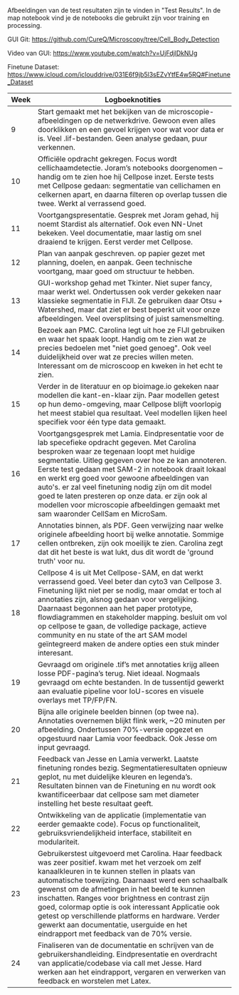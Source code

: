 Afbeeldingen van de test resultaten zijn te vinden in "Test Results".
In de map notebook vind je de notebooks die gebruikt zijn voor training en processing.

GUI Git: https://github.com/CureQ/Microscopy/tree/Cell_Body_Detection

Video van GUI: https://www.youtube.com/watch?v=UjFdjlDkNUg

Finetune Dataset: https://www.icloud.com/iclouddrive/031E6f9jb5l3sEZvYtfE4w5RQ#Finetune_Dataset

| Week | Logboeknotities |
|------|-----------------|
| 9 | Start gemaakt met het bekijken van de microscopie-afbeeldingen op de netwerkdrive. Gewoon even alles doorklikken en een gevoel krijgen voor wat voor data er is. Veel .lif-bestanden. Geen analyse gedaan, puur verkennen. |
| 10 | Officiële opdracht gekregen. Focus wordt cellichaamdetectie. Joram’s notebooks doorgenomen – handig om te zien hoe hij Cellpose inzet. Eerste tests met Cellpose gedaan: segmentatie van cellichamen en celkernen apart, en daarna filteren op overlap tussen die twee. Werkt al verrassend goed. |
| 11 | Voortgangspresentatie. Gesprek met Joram gehad, hij noemt Stardist als alternatief. Ook even NN-Unet bekeken. Veel documentatie, maar lastig om snel draaiend te krijgen. Eerst verder met Cellpose. |
| 12 | Plan van aanpak geschreven. op papier gezet met planning, doelen, en aanpak. Geen technische voortgang, maar goed om structuur te hebben. |
| 13 | GUI-workshop gehad met Tkinter. Niet super fancy, maar werkt wel. Ondertussen ook verder gekeken naar klassieke segmentatie in FIJI. Ze gebruiken daar Otsu + Watershed, maar dat ziet er best beperkt uit voor onze afbeeldingen. Veel oversplitsing of juist samensmelting. |
| 14 | Bezoek aan PMC. Carolina legt uit hoe ze FIJI gebruiken en waar het spaak loopt. Handig om te zien wat ze precies bedoelen met "niet goed genoeg". Ook veel duidelijkheid over wat ze precies willen meten. Interessant om de microscoop en kweken in het echt te zien. |
| 15 | Verder in de literatuur en op bioimage.io gekeken naar modellen die kant-en-klaar zijn. Paar modellen getest op hun demo-omgeving, maar Cellpose blijft voorlopig het meest stabiel qua resultaat. Veel modellen lijken heel specifiek voor één type data gemaakt. |
| 16 | Voortgangsgesprek met Lamia. Eindpresentatie voor de lab specefieke opdracht gegeven. Met Carolina besproken waar ze tegenaan loopt met huidige segmentatie. Uitleg gegeven over hoe ze kan annoteren. Eerste test gedaan met SAM-2 in notebook draait lokaal en werkt erg goed voor gewoone afbeeldingen van auto's. er zal veel finetuning nodig zijn om dit model goed te laten presteren op onze data. er zijn ook al modellen voor microscopie afbeeldingen gemaakt met sam waaronder CellSam en MicroSam. |
| 17 | Annotaties binnen, als PDF. Geen verwijzing naar welke originele afbeelding hoort bij welke annotatie. Sommige cellen ontbreken, zijn ook moeilijk te zien. Carolina zegt dat dit het beste is wat lukt, dus dit wordt de 'ground truth' voor nu. |
| 18 | Cellpose 4 is uit Met Cellpose-SAM, en dat werkt verrassend goed. Veel beter dan cyto3 van Cellpose 3. Finetuning lijkt niet per se nodig, maar omdat er toch al annotaties zijn, alsnog gedaan voor vergelijking. Daarnaast begonnen aan het paper prototype, flowdiagrammen en stakeholder mapping. besluit om vol op cellpose te gaan, de volledige package, actieve community en nu state of the art SAM model geïntegreerd maken de andere opties een stuk minder interesant.|
| 19 | Gevraagd om originele .tif’s met annotaties krijg alleen losse PDF-pagina’s terug. Niet ideaal. Nogmaals gevraagd om echte bestanden. In de tussentijd gewerkt aan evaluatie pipeline voor IoU-scores en visuele overlays met TP/FP/FN. |
| 20 | Bijna alle originele beelden binnen (op twee na). Annotaties overnemen blijkt flink werk, ~20 minuten per afbeelding. Ondertussen 70%-versie opgezet en opgestuurd naar Lamia voor feedback. Ook Jesse om input gevraagd. |
| 21 | Feedback van Jesse en Lamia verwerkt. Laatste finetuning rondes bezig. Segmentatieresultaten opnieuw geplot, nu met duidelijke kleuren en legenda’s. Resultaten binnen van de Finetuning en nu wordt ook kwantificeerbaar dat cellpose sam met diameter instelling het beste resultaat geeft. |
| 22 | Ontwikkeling van de applicatie (implementatie van eerder gemaakte code). Focus op functionaliteit, gebruiksvriendelijkheid interface, stabiliteit en modulariteit. |
| 23 | Gebruikerstest uitgevoerd met Carolina. Haar feedback was zeer positief. kwam met het verzoek om zelf kanaalkleuren in te kunnen stellen in plaats van automatische toewijzing. Daarnaast werd een schaalbalk gewenst om de afmetingen in het beeld te kunnen inschatten. Ranges voor brightness en contrast zijn goed, colormap optie is ook interessant Applicatie ook getest op verschillende platforms en hardware. Verder gewerkt aan documentatie, userguide en het eindrapport met feedback van de 70% versie. |
| 24 | Finaliseren van de documentatie en schrijven van de gebruikershandleiding. Eindpresentatie en overdracht van applicatie/codebase via call met Jesse. Hard werken aan het eindrapport, vergaren en verwerken van feedback en worstelen met Latex. |
